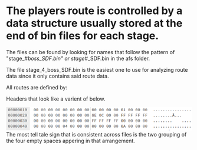 # The players route is controlled by a data structure usually stored at the end of bin files for each stage.
The files can be found by looking for names that follow the pattern of "stage_#_boss_SDF.bin" or stage_#_SDF.bin in the afs folder.

The file stage_4_boss_SDF.bin is the easiest one to use for analyzing route data since it only contains said route data.

All routes are defined by:

Headers that look like a varient of below.

![Route Header](https://raw.githubusercontent.com/SmallMistake/Modding-NiD/main/Route_Data/pictures/routeHeader.PNG)
The most tell tale sign that is consistent across files is the two grouping of the four empty spaces appering in that arrangement.
